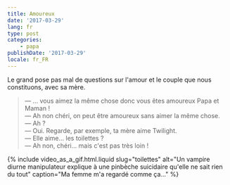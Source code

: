 ```yaml
---
title: Amoureux
date: '2017-03-29'
lang: fr
type: post
categories:
    - papa
publishDate: '2017-03-29'
locale: fr_FR
---
```


Le grand pose pas mal de questions sur l'amour et le couple que nous constituons, avec sa mère.

<!-- more -->

> — … vous aimez la même chose donc vous êtes amoureux Papa et Maman !  
> — Ah non chéri, on peut être amoureux sans aimer la même chose.  
> — Ah ?  
> — Oui. Regarde, par exemple, ta mère aime Twilight.  
> — Elle aime… les toilettes ?  
> — Ah non, chéri… mais c'est pas très loin !

{% include video_as_a_gif.html.liquid
    slug="toilettes"
    alt="Un vampire diurne manipulateur explique à une pinbèche suicidaire qu'elle ne sait rien du tout"
    caption="Ma femme m'a regardé comme ça…"
%}